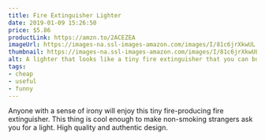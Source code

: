 ```yaml
---
title: Fire Extinguisher Lighter
date: 2019-01-09 15:26:50
price: $5.86
productLink: https://amzn.to/2ACEZEA
imageUrl: https://images-na.ssl-images-amazon.com/images/I/81c6jrXkwUL._SX522_.jpg
thumbnail: https://images-na.ssl-images-amazon.com/images/I/81c6jrXkwUL._SR600,315_.jpg
alt: A lighter that looks like a tiny fire extinguisher that you can buy as a funny present
tags:
- cheap
- useful
- funny
---
```


Anyone with a sense of irony will enjoy this tiny fire-producing fire extinguisher. This thing is cool enough to make non-smoking strangers ask you for a light. High quality and authentic design.